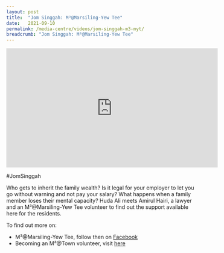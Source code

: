 ```yaml
---
layout: post
title:  "Jom Singgah: M³@Marsiling-Yew Tee"
date:   2021-09-10
permalink: /media-centre/videos/jom-singgah-m3-myt/
breadcrumb: "Jom Singgah: M³@Marsiling-Yew Tee"
---
```



<div class="bp-youtube">
<iframe width="560" height="315" src="https://www.youtube.com/embed/pe9BHtcVdFA" title="YouTube video player" frameborder="0" allow="accelerometer; autoplay; clipboard-write; encrypted-media; gyroscope; picture-in-picture" allowfullscreen></iframe>
</div>

#JomSinggah

Who gets to inherit the family wealth? Is it legal for your employer to let you go without warning and not pay your salary? What happens when a family member loses their mental capacity?
Huda Ali meets Amirul Hairi, a lawyer and an M³@Marsiling-Yew Tee volunteer to find out the support available here for the residents.

To find out more on:
- M³@Marsiling-Yew Tee, follow then on [Facebook](https://www.facebook.com/M3atMarsilingYewTee)
- Becoming an M³@Town volunteer, visit [here](https://www.m3.gov.sg/be-a-volunteer)
